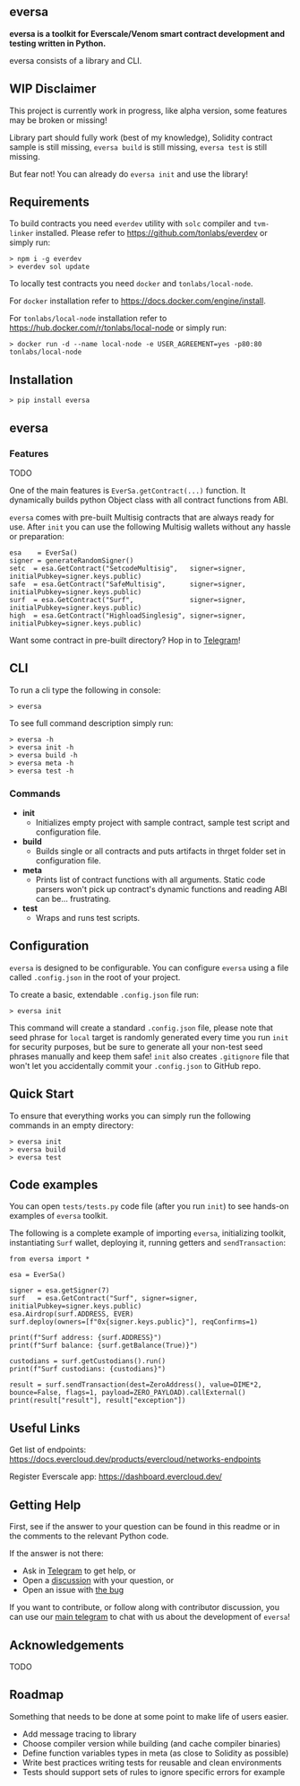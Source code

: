 ## eversa

**eversa is a toolkit for Everscale/Venom smart contract development and testing written in Python.**

eversa consists of a library and CLI.

## WIP Disclaimer

This project is currently work in progress, like alpha version, some features may be broken or missing!

Library part should fully work (best of my knowledge), Solidity contract sample is still missing, `eversa build` is still missing, `eversa test` is still missing.

But fear not! You can already do `eversa init` and use the library!

## Requirements

To build contracts you need `everdev` utility with `solc` compiler and `tvm-linker` installed. Please refer to https://github.com/tonlabs/everdev or simply run:

```
> npm i -g everdev
> everdev sol update
```

To locally test contracts you need `docker` and `tonlabs/local-node`. 

For `docker` installation refer to https://docs.docker.com/engine/install.

For `tonlabs/local-node` installation refer to https://hub.docker.com/r/tonlabs/local-node or simply run:

```
> docker run -d --name local-node -e USER_AGREEMENT=yes -p80:80 tonlabs/local-node
```

## Installation

```
> pip install eversa
```

## eversa

### Features

TODO

One of the main features is `EverSa.getContract(...)` function. It dynamically builds python Object class with all contract functions from ABI.

`eversa` comes with pre-built Multisig contracts that are always ready for use. After `init` you can use the following Multisig wallets without any hassle or preparation:

```
esa    = EverSa()
signer = generateRandomSigner()
setc  = esa.GetContract("SetcodeMultisig",   signer=signer, initialPubkey=signer.keys.public)
safe  = esa.GetContract("SafeMultisig",      signer=signer, initialPubkey=signer.keys.public)
surf  = esa.GetContract("Surf",              signer=signer, initialPubkey=signer.keys.public)
high  = esa.GetContract("HighloadSinglesig", signer=signer, initialPubkey=signer.keys.public)
```

Want some contract in pre-built directory? Hop in to [Telegram](https://t.me/eversa_main)!

## CLI

To run a cli type the following in console:

```
> eversa
```

To see full command description simply run:

```
> eversa -h
> eversa init -h
> eversa build -h
> eversa meta -h
> eversa test -h
``` 

### Commands

-   **init**
    - Initializes empty project with sample contract, sample test script and configuration file.
-   **build**
    - Builds single or all contracts and puts artifacts in thrget folder set in configuration file.
-   **meta**
    - Prints list of contract functions with all arguments. Static code parsers won't pick up contract's dynamic functions and reading ABI can be... frustrating.
-   **test**
    - Wraps and runs test scripts.


## Configuration

`eversa` is designed to be configurable. You can configure `eversa` using a file called `.config.json` in the root of your project.

To create a basic, extendable `.config.json` file run:
```
> eversa init
``` 

This command will create a standard `.config.json` file, please note that seed phrase for `local` target is randomly generated every time you run `init` for security purposes, but be sure to generate all your non-test seed phrases manually and keep them safe! `init` also creates `.gitignore` file that won't let you accidentally commit your `.config.json` to GitHub repo.

## Quick Start

To ensure that everything works you can simply run the following commands in an empty directory:
```
> eversa init
> eversa build 
> eversa test
``` 

## Code examples

You can open `tests/tests.py` code file (after you run `init`) to see hands-on examples of `eversa` toolkit.

The following is a complete example of importing `eversa`, initializing toolkit, instantiating `Surf` wallet, deploying it, running getters and `sendTransaction`:

```
from eversa import *

esa = EverSa()

signer = esa.getSigner(7)
surf   = esa.GetContract("Surf", signer=signer, initialPubkey=signer.keys.public)
esa.Airdrop(surf.ADDRESS, EVER)
surf.deploy(owners=[f"0x{signer.keys.public}"], reqConfirms=1)

print(f"Surf address: {surf.ADDRESS}")
print(f"Surf balance: {surf.getBalance(True)}")

custodians = surf.getCustodians().run()
print(f"Surf custodians: {custodians}")

result = surf.sendTransaction(dest=ZeroAddress(), value=DIME*2, bounce=False, flags=1, payload=ZERO_PAYLOAD).callExternal()
print(result["result"], result["exception"])
```

## Useful Links

Get list of endpoints:
https://docs.evercloud.dev/products/evercloud/networks-endpoints

Register Everscale app:
https://dashboard.evercloud.dev/

## Getting Help

First, see if the answer to your question can be found in this readme or in the comments to the relevant Python code.

If the answer is not there:

-   Ask in [Telegram](https://t.me/eversa_main) to get help, or
-   Open a [discussion](https://github.com/SolderingArmor/eversa/discussions/new) with your question, or
-   Open an issue with [the bug](https://github.com/SolderingArmor/eversa/issues/new)

If you want to contribute, or follow along with contributor discussion, you can use our [main telegram](https://t.me/eversa_main) to chat with us about the development of `eversa`!

## Acknowledgements

TODO

## Roadmap

Something that needs to be done at some point to make life of users easier.

* Add message tracing to library
* Choose compiler version while building (and cache compiler binaries)
* Define function variables types in meta (as close to Solidity as possible)
* Write best practices writing tests for reusable and clean environments
* Tests should support sets of rules to ignore specific errors for example